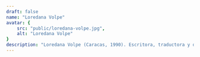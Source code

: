 ```yaml
---
draft: false
name: "Loredana Volpe"
avatar: {
    src: "public/loredana-volpe.jpg",
    alt: "Loredana Volpe"
}
description: "Loredana Volpe (Caracas, 1990). Escritora, traductora y directora de la compañía teatral La Salamandra desde 2011, hoy residente en el Teatre Tantarantana, coproductor de los espectáculos estrenados en su sala: La nit dels mons e Isekai: història de un segrest (I Beca Barcelona CREA). IV Premio Born de Residencia Teatral con el espectáculo El Nino (Teatre Principal de Maó y Fundación Brossa), con La Salamandra ha escrito y dirigido más de diez espectáculos desde sus inicios: No Exit (Teatre Akadèmia), Ànsia (Sala Atrium), Hamlet/Segismundo (Teatre Eòlia), L’habitació tancada (Sala Versus-Glòries), entre otros. Ha publicado los libros A pesar de tú santa colera (Navona Editorial), Ejercicio de aniquilación (RIL editores); La habitación cerrada (estrenada este año en castellano el Festival Celsius 232 de Avilés), ISEKAI: historia de un secuestro (2024) y La noche de los mundos (que saldrá este noviembre, junto con Inés Galiano), publicados por Ediciones Mutis."
---
```

